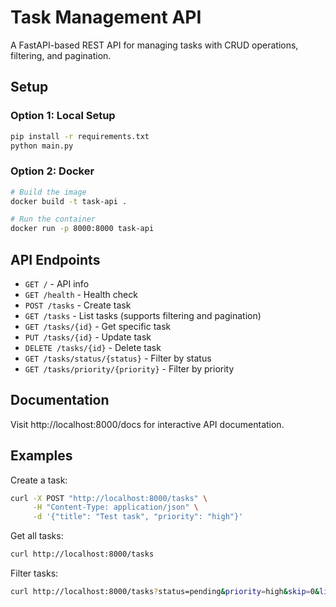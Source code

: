 # Task Management API

A FastAPI-based REST API for managing tasks with CRUD operations, filtering, and pagination.

## Setup

### Option 1: Local Setup
```bash
pip install -r requirements.txt
python main.py
```

### Option 2: Docker
```bash
# Build the image
docker build -t task-api .

# Run the container
docker run -p 8000:8000 task-api
```

## API Endpoints

- `GET /` - API info
- `GET /health` - Health check
- `POST /tasks` - Create task
- `GET /tasks` - List tasks (supports filtering and pagination)
- `GET /tasks/{id}` - Get specific task
- `PUT /tasks/{id}` - Update task
- `DELETE /tasks/{id}` - Delete task
- `GET /tasks/status/{status}` - Filter by status
- `GET /tasks/priority/{priority}` - Filter by priority

## Documentation

Visit http://localhost:8000/docs for interactive API documentation.

## Examples

Create a task:
```bash
curl -X POST "http://localhost:8000/tasks" \
     -H "Content-Type: application/json" \
     -d '{"title": "Test task", "priority": "high"}'
```

Get all tasks:
```bash
curl http://localhost:8000/tasks
```

Filter tasks:
```bash
curl http://localhost:8000/tasks?status=pending&priority=high&skip=0&limit=10
```
